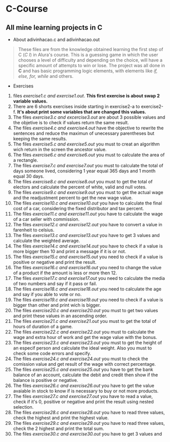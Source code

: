 # C-Course


## All mine learning projects in C

- About adivinhacao.c and adivinhacao.out
> These files are from the knowledge obtained learning the first step of C (*C I*) in Alura's course. This is a guessing game in which the user chooses a level of difficulty and depending on the choice, will have a specific amount of attempts to win or lose. The project was all done in **C** and has basic programming logic elements, with elements like *if, else, for, while* and others.

- Exercises

 1. files *exercise1.c and exercise1.out*. **This first exercise is about swap 2 variable values.**
 1. There are 6 shorts exercises inside starting in exercise2-a to exercise2-f. **It's about print some variables that are changed this values.**
 1. The files *exercise3.c and excercise3.out* are about 3 possible values and the objetive is to check if values return the same result. 
 1. The files *exercise4.c and exercise4.out* have the objective to rewrite the sentences and reduce the maximun of unecessary parentheses but keeping the same results.
 1. The files *exercise5.c and exercise5.out* you must to creat an algorithm wich return in the screen the ancestor value.
 1. The files *exercise6.c and exercise6.out* you must to calculate the area of a rectangle.
 1. The files *exercise7.c and exercise7.out* you must to calculate the total of days someone lived, considering 1 year equal 365 days and 1 month equal 30 days.
 1. The files *exercise8.c and exercise8.out* you must to get the total of electors and calculate the percent of white, valid and null votes.
 1. The files *exercise9.c and exercise9.out* you must to get the actual wage and the readjustment percent to get the new wage value.
 1. The files *exercise10.c and exercise10.out* you have to calculate the final cost of a car, considering the fixed distributor and tax percent.
 1. The files *exercise11.c and exercise11.out* you have to calculate the wage of a car seller with commission.
 1. The files *exercise12.c and exercise12.out* you have to convert a value in farenheit to celsius.
 1. The files *exercise13.c and exercise13.out* you have to get 3 values and calculate the weighted average.
 1. The files *exercise14.c and exercise14.out* you have to check if a value is more bigger then 10 and print a message if it is or not.
 1. The files *exercise15.c and exercise15.out* you need to check if a value is positive or negative and print the result.
 1. The files *exercise16.c and exercise16.out* you need to change the value of a product if the amount is less or more then 12.
 1. The files *exercise17.c and exercise17.out* you need to calculate the media of two numbers and say if it pass or fail.
 1. The files *exercise18.c and exercise18.out* you need to calculate the age and say if you able to vote or no. 
 1. The files *exercise19.c and exercise19.out* you need to check if a value is bigger than other and print wich is bigger.
 1. The files *exercise20.c and exercise20.out* you must to get two values and print these values in an ascending order.
 1. The files *exercise21.c and exercise21.out* you must to get the total of hours of duration of a game.
 1. The files *exercise22.c and exercise22.out* you must to calculate the wage and extra hour of work and get the wage value with the bonus.
 1. The files *exercise23.c and exercise23.out* you must to get the height of an especif person and calculate the ideal weight. Also you must to check some code errors and specify.
 1. The files *exercise24.c and exercise24.out* you must to check the comission value and get result of the wage with correct percentage.
 1. The files *exercise25.c and exercise25.out* you have to get the bank balance of an account, calculate the debit and credit then show if the balance is positive or negative.
 1. The files *exercise26.c and exercise26.out* you have to get the value avaiable in stock to know if is necessary to buy or not more products.
 1. The files *exercise27.c and exercise27.out* you have to read a value, check if it's 0, positive or negative and print the result using nested selection.
 1. The files *exercise28.c and exercise28.out* you have to read three values, check the highest and print the highest value.
 1. The files *exercise29.c and exercise29.out* you have to read three values, check the 2 highest and print the total sum.
 1. The files *exercise30.c and exercise30.out* you have to get 3 values and 
